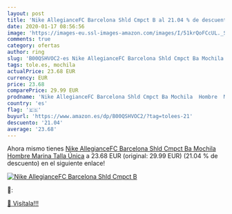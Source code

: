 ```yaml
---
layout: post
title: 'Nike AllegianceFC Barcelona Shld Cmpct B al 21.04 % de descuento'
date: 2020-01-17 08:56:56
image: 'https://images-eu.ssl-images-amazon.com/images/I/51krQoFCcUL._SL200_.jpg'
comments: true
category: ofertas
author: ring
slug: 'B00QSHVOC2-es Nike AllegianceFC Barcelona Shld Cmpct Ba Mochila Hombre...'
tags: tole.es, mochila
actualPrice: 23.68 EUR
currency: EUR
price: 23.68
comparePrice: 29.99 EUR
prodname: 'Nike AllegianceFC Barcelona Shld Cmpct Ba Mochila  Hombre  Marina  Talla Única'
country: 'es'
flag: '🇪🇸'
buyurl: 'https://www.amazon.es/dp/B00QSHVOC2/?tag=tolees-21'
descuento: '21.04'
average: '23.68'
---
```


Ahora mismo tienes [Nike AllegianceFC Barcelona Shld Cmpct Ba Mochila  Hombre  Marina  Talla Única](https://www.amazon.es/dp/B00QSHVOC2/?tag=tolees-21) a 23.68 EUR (original: 29.99 EUR) (21.04 %  de descuento) en el siguiente enlace!

[![Nike AllegianceFC Barcelona Shld Cmpct B](https://images-eu.ssl-images-amazon.com/images/I/51krQoFCcUL._SL200_.jpg)](https://www.amazon.es/dp/B00QSHVOC2/?tag=tolees-21)

🔎:


[🛒 Visítala!!!](https://www.amazon.es/dp/B00QSHVOC2/?tag=tolees-21)
